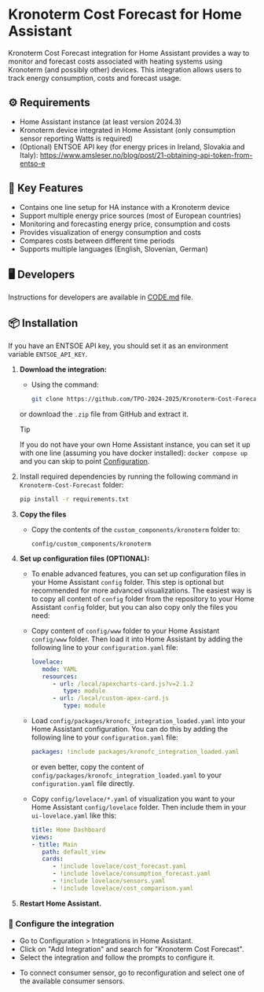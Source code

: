 # Kronoterm Cost Forecast for Home Assistant

Kronoterm Cost Forecast integration for Home Assistant provides a way to monitor and forecast costs associated with heating systems using Kronoterm (and possibly other) devices. This integration allows users to track energy consumption, costs and forecast usage.

## ⚙️ Requirements

- Home Assistant instance (at least version 2024.3)
- Kronoterm device integrated in Home Assistant (only consumption sensor reporting Watts is required)
- (Optional) ENTSOE API key (for energy prices in Ireland, Slovakia and Italy): <https://www.amsleser.no/blog/post/21-obtaining-api-token-from-entso-e>

## 🚀 Key Features

- Contains one line setup for HA instance with a Kronoterm device
- Support multiple energy price sources (most of European countries)
- Monitoring and forecasting energy price, consumption and costs
- Provides visualization of energy consumption and costs
- Compares costs between different time periods
- Supports multiple languages (English, Slovenian, German)

## 🖥️ Developers

Instructions for developers are available in [CODE.md](CODE.md) file.

## 📦 Installation

If you have an ENTSOE API key, you should set it as an environment variable `ENTSOE_API_KEY`.

<!--

### HACS Installation

If you are using HACS (Home Assistant Community Store), follow these steps to install the Kronoterm Cost Forecast integration:

TODO: Check?

1. **Add the repository:**
   - Go to HACS > Integrations > Add Repository
   - Enter the URL: `https://github.com/TPO-2024-2025/Kronoterm-Cost-Forecast.git`
   - Select the repository type as `Integration`.
2. **Install the integration:**
   - After adding the repository, search for "Kronoterm Cost Forecast" in HACS and install it.
   - Restart Home Assistant to apply the changes.
3. **Resources:**
   - Edit your `config` folder to include configurations for the custom component. While this is not strictly necessary, it is needed for more advanced visualizations.

   TODO: what?

4. **Restart Home Assistant.**

### Manual Installation

If you prefer to install the integration manually, follow these steps:

-->

1. **Download the integration:**
   - Using the command:

     ```bash
     git clone https://github.com/TPO-2024-2025/Kronoterm-Cost-Forecast
     ```

    or download the `.zip` file from GitHub and extract it.

   > [!TIP]
   > If you do not have your own Home Assistant instance, you can set it up with one line (assuming you have docker installed): `docker compose up` and you can skip to point [Configuration](#-configure-the-integration).

2. Install required dependencies by running the following command in `Kronoterm-Cost-Forecast` folder:

   ```bash
   pip install -r requirements.txt
   ```

3. **Copy the files**
   - Copy the contents of the `custom_components/kronoterm` folder to:

     ```console
     config/custom_components/kronoterm
     ```

4. **Set up configuration files (OPTIONAL):**
   - To enable advanced features, you can set up configuration files in your Home Assistant `config` folder. This step is optional but recommended for more advanced visualizations. The easiest way is to copy all content of `config` folder from the repository to your Home Assistant `config` folder, but you can also copy only the files you need:

   - Copy content of `config/www` folder to your Home Assistant `config/www` folder. Then load it into Home Assistant by adding the following line to your `configuration.yaml` file:

      ```yaml
      lovelace:
         mode: YAML
         resources:
            - url: /local/apexcharts-card.js?v=2.1.2
               type: module
            - url: /local/custom-apex-card.js
               type: module
      ```

   - Load `config/packages/kronofc_integration_loaded.yaml` into your Home Assistant configuration. You can do this by adding the following line to your `configuration.yaml` file:

     ```yaml
     packages: !include packages/kronofc_integration_loaded.yaml
     ```

     or even better, copy the content of `config/packages/kronofc_integration_loaded.yaml` to your `configuration.yaml` file directly.

   - Copy `config/lovelace/*.yaml` of visualization you want to your Home Assistant `config/lovelace` folder. Then include them in your `ui-lovelace.yaml` like this:

      ```yaml
      title: Home Dashboard
      views:
      - title: Main
         path: default_view
         cards:
            - !include lovelace/cost_forecast.yaml
            - !include lovelace/consumption_forecast.yaml
            - !include lovelace/sensors.yaml
            - !include lovelace/cost_comparison.yaml
      ```

5. **Restart Home Assistant.**

### 🔧 Configure the integration

- Go to Configuration > Integrations in Home Assistant.
- Click on "Add Integration" and search for "Kronoterm Cost Forecast".
- Select the integration and follow the prompts to configure it.
<!--- If you have an ENTSOE API key, you can enter it during the configuration process to enable energy price data.-->
- To connect consumer sensor, go to reconfiguration and select one of the available consumer sensors.
